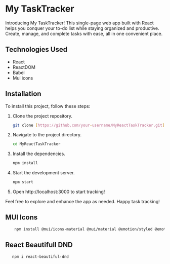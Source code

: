 # My TaskTracker

Introducing My TaskTracker! This single-page web app built with React helps you conquer your to-do list while staying organized and productive. Create, manage, and complete tasks with ease, all in one convenient place.

## Technologies Used

* React
* ReactDOM
* Babel
* Mui icons

## Installation

To install this project, follow these steps:

1. Clone the project repository.

    ```bash
    git clone [https://github.com/your-username/MyReactTaskTracker.git](https://github.com/Xahoor72/Task-Tracker)
    ```

2. Navigate to the project directory.

    ```bash
    cd MyReactTaskTracker
    ```

3. Install the dependencies.

    ```bash
    npm install
    ```

4. Start the development server.

    ```bash
    npm start
    ```

5. Open http://localhost:3000 to start tracking!

Feel free to explore and enhance the app as needed. Happy task tracking!


## MUI Icons

 ```bash
     npm install @mui/icons-material @mui/material @emotion/styled @emotion/react
 ```

## React Beautifull DND

 ```bash
    npm i react-beautiful-dnd
 ```



